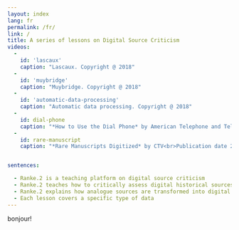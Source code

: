 ```yaml
---
layout: index
lang: fr
permalink: /fr/
link: /
title: A series of lessons on Digital Source Criticism
videos:
  -
    id: 'lascaux'
    caption: "Lascaux. Copyright @ 2018"
  -
    id: 'muybridge'
    caption: "Muybridge. Copyright @ 2018"
  -
    id: 'automatic-data-processing'
    caption: "Automatic data processing. Copyright @ 2018"
  -
    id: dial-phone
    caption: "*How to Use the Dial Phone* by American Telephone and Telegraph Co. (AT&T)<br>Publication date 1927, source: [archive.org](https://archive.org/details/HowtoUse1927)"
  -
    id: rare-manuscript
    caption: "*Rare Manuscripts Digitized* by CTV<br>Publication date 2013-07-29, source [archive.org](https://archive.org/details/Rare_Manuscripts_Digitized)"


sentences:

  - Ranke.2 is a teaching platform on digital source criticism
  - Ranke.2 teaches how to critically assess digital historical sources
  - Ranke.2 explains how analogue sources are transformed into digital representations
  - Each lesson covers a specific type of data
---
```


bonjour!
<!-- more -->
